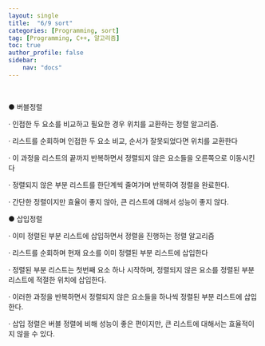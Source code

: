 ```yaml
---
layout: single
title:  "6/9 sort"
categories: [Programming, sort]
tag: [Programming, C++, 알고리즘]
toc: true
author_profile: false
sidebar:
    nav: "docs"
---
```


﻿

● 버블정렬 

· 인접한 두 요소를 비교하고 필요한 경우 위치를 교환하는 정렬 알고리즘.

· 리스트를 순회하며 인접한 두 요소 비교, 순서가 잘못되었다면 위치를 교환한다

· 이 과정을 리스트의 끝까지 반복하면서 정렬되지 않은 요소들을 오른쪽으로 이동시킨다

· 정렬되지 않은 부분 리스트를 한단계씩 줄여가며 반복하여 정렬을 완료한다.

· 간단한 정렬이지만 효율이 좋지 않아, 큰 리스트에 대해서 성능이 좋지 않다.



● 삽입정렬

· 이미 정렬된 부분 리스트에 삽입하면서 정렬을 진행하는 정렬 알고리즘

· 리스트를 순회하며 현재 요소를 이미 정렬된 부분 리스트에 삽입한다

· 정렬된 부분 리스트는 첫번째 요소 하나 시작하며, 정렬되지 않은 요소를 정렬된 부분 리스트에 적절한 위치에 삽입한다.

· 이러한 과정을 반복하면서 정렬되지 않은 요소들을 하나씩 정렬된 부분 리스트에 삽입한다.

· 삽입 정렬은 버블 정렬에 비해 성능이 좋은 편이지만, 큰 리스트에 대해서는 효율적이지 않을 수 있다.

﻿